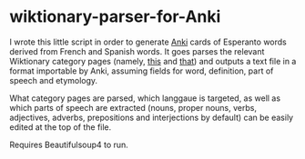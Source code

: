 # wiktionary-parser-for-Anki

I wrote this little script in order to generate [Anki](https://apps.ankiweb.net/) cards of Esperanto words derived from French and Spanish words. It goes parses the relevant Wiktionary category pages (namely, [this](https://en.wiktionary.org/wiki/Category:Esperanto_terms_derived_from_French) and [that](https://en.wiktionary.org/wiki/Category:Esperanto_terms_derived_from_Spanish)) and outputs a text file in a format importable by Anki, assuming fields for word, definition, part of speech and etymology. 

What category pages are parsed, which langgaue is targeted, as well as which parts of speech are extracted (nouns, proper nouns, verbs, adjectives, adverbs, prepositions and interjections by default) can be easily edited at the top of the file.

Requires Beautifulsoup4 to run. 
